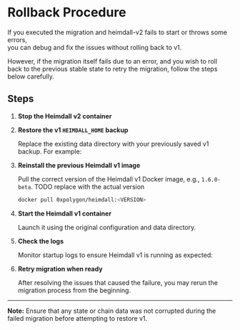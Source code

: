 # Rollback Procedure

If you executed the migration and heimdall-v2 fails to start or throws some errors,  
you can debug and fix the issues without rolling back to v1.

However, if the migration itself fails due to an error,
and you wish to roll back to the previous stable state to retry the migration, follow the steps below carefully.

## Steps

1. **Stop the Heimdall v2 container**

2. **Restore the v1 `HEIMDALL_HOME` backup**

   Replace the existing data directory with your previously saved v1 backup. For example:

3. **Reinstall the previous Heimdall v1 image**

   Pull the correct version of the Heimdall v1 Docker image, e.g., `1.6.0-beta`.
   TODO replace with the actual version

   ```bash
   docker pull 0xpolygon/heimdall:<VERSION>
   ```

4. **Start the Heimdall v1 container**

   Launch it using the original configuration and data directory.

5. **Check the logs**

   Monitor startup logs to ensure Heimdall v1 is running as expected:

6. **Retry migration when ready**

   After resolving the issues that caused the failure, you may rerun the migration process from the beginning.

---

**Note:** Ensure that any state or chain data was not corrupted during the failed migration before attempting to restore v1.

```
